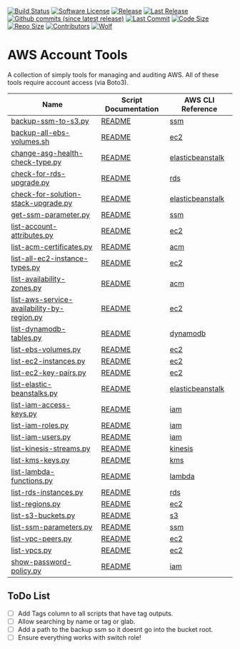 [![Build Status](https://img.shields.io/travis/AntiPhotonltd/aws-account-tools/master?style=for-the-badge&logo=travis)](https://travis-ci.org/AntiPhotonltd/aws-account-tools)
[![Software License](https://img.shields.io/badge/license-MIT-blueviolet?style=for-the-badge)](LICENSE.md)
[![Release](https://img.shields.io/github/release/AntiPhotonltd/aws-account-tools?color=blueviolet&style=for-the-badge&logo=github&label=Latest%20Release)](https://github.com/AntiPhotonltd/aws-account-tools/releases/latest)
[![Last Release](https://img.shields.io/github/release-date/AntiPhotonltd/aws-account-tools?color=blueviolet&style=for-the-badge&logo=github)](https://github.com/AntiPhotonltd/aws-account-tools/releases/latest)
[![Github commits (since latest release)](https://img.shields.io/github/commits-since/AntiPhotonltd/aws-account-tools/latest?color=blueviolet&style=for-the-badge&logo=github)](https://github.com/AntiPhotonltd/aws-account-tools/commits)
[![Last Commit](https://img.shields.io/github/last-commit/AntiPhotonltd/aws-account-tools?color=blueviolet&style=for-the-badge&logo=github)](https://github.com/AntiPhotonltd/aws-account-tools/commits/master)
[![Code Size](https://img.shields.io/github/languages/code-size/AntiPhotonltd/aws-account-tools?color=blueviolet&style=for-the-badge&logo=github)](#)
[![Repo Size](https://img.shields.io/github/repo-size/AntiPhotonltd/aws-account-tools?color=blueviolet&style=for-the-badge&logo=github)](#)
[![Contributors](https://img.shields.io/github/contributors/AntiPhotonltd/aws-account-tools?color=blueviolet&style=for-the-badge&logo=github)](https://github.com/AntiPhotonltd/aws-account-tools/graphs/contributors)
[![Wolf](https://img.shields.io/badge/Created%20By-AntiPhoton%20Ltd.-blueviolet?style=for-the-badge)](https://github.com/AntiPhotonltd)

# AWS Account Tools

A collection of simply tools for managing and auditing AWS. All of these tools require account access (via Boto3).

| Name | Script Documentation | AWS CLI Reference |
| --- | --- | --- |
| [backup-ssm-to-s3.py](src/ssm/backup-ssm-to-s3/backup-ssm-to-s3.py) | [README](src/ssm/backup-ssm-to-s3/README.md) | [ssm][L_ssm] |
| [backup-all-ebs-volumes.sh](src/ec2/backup-all-ebs-volumes/backup-all-ebs-volumes.sh) | [README](src/ec2/backup-all-ebs-volumes/README.md) | [ec2][L_ec2] |
| [change-asg-health-check-type.py](src/elasticbeanstalk/change-asg-health-check-type/change-asg-health-check-type.py) | [README](src/elasticbeanstalk/change-asg-health-check-type/README.md)| [elasticbeanstalk][L_elasticbeanstalk] |
| [check-for-rds-upgrade.py](src/rds/check-for-rds-upgrade/check-for-rds-upgrade.py) | [README](src/rds/check-for-rds-upgrade/README.md) | [rds][L_rds] |
| [check-for-solution-stack-upgrade.py](src/elasticbeanstalk/check-for-solution-stack-upgrade/check-for-solution-stack-upgrade.py) | [README](src/elasticbeanstalk/check-for-solution-stack-upgrade/README.md)| [elasticbeanstalk][L_elasticbeanstalk] |
| [get-ssm-parameter.py](src/ssm/get-ssm-parameter/get-ssm-parameter.py) | [README](src/ssm/get-ssm-parameter/README.md) | [ssm][L_ssm] |
| [list-account-attributes.py](src/ec2/list-account-attributes/list-account-attributes.py) | [README](src/ec2/list-account-attributes/README.md) | [ec2][L_ec2] |
| [list-acm-certificates.py](src/acm/list-acm-certificates/list-acm-certificates.py) | [README](src/acm/list-acm-certificates/README.md) | [acm][L_acm] |
| [list-all-ec2-instance-types.py](https://github.com/AntiPhotonltd/list-all-ec2-instance-types/blob/master/src/list-all-ec2-instance-types.py) | [README](https://github.com/AntiPhotonltd/list-all-ec2-instance-types/blob/master/README.md) | [ec2][L_ec2] |
| [list-availability-zones.py](src/ec2/list-availability-zones/list-availability-zones.py) | [README](src/ec2/list-availability-zones/list-availability-zones/README.md) | [acm][L_acm] |
| [list-aws-service-availability-by-region.py](https://github.com/AntiPhotonltd/list-aws-service-availability-by-region/blob/master/src/list-aws-service-availability-by-region.py) | [README](https://github.com/AntiPhotonltd/list-aws-service-availability-by-region/blob/master/README.md) | [ec2][L_ec2] |
| [list-dynamodb-tables.py](src/dynamodb/list-dynamodb-tables/list-dynamodb-tables.py) | [README](src/dynamodb/list-dynamodb-tables/README.md) | [dynamodb][L_dynamodb] |
| [list-ebs-volumes.py](src/ec2/list-ebs-volumes/list-ebs-volumes.py) | [README](src/ec2/list-ebs-volumes/README.md) | [ec2][L_ec2] |
| [list-ec2-instances.py](src/ec2/list-ec2-instances/list-ec2-instances.py) | [README](src/ec2/list-ec2-instances/README.md) | [ec2][L_ec2] |
| [list-ec2-key-pairs.py](src/ec2/list-ec2-key-pairs/list-ec2-key-pairs.py) | [README](src/ec2/list-ec2-key-pairs/README.md) | [ec2][L_ec2] |
| [list-elastic-beanstalks.py](src/elasticbeanstalk/list-elastic-beanstalks/list-elastic-beanstalks.py) | [README](src/elasticbeanstalk/list-elastic-beanstalks/README.md) | [elasticbeanstalk][L_elasticbeanstalk] |
| [list-iam-access-keys.py](src/iam/list-iam-access-keys/list-iam-access-keys.py) | [README](src/iam/list-iam-access-keys/README.md) | [iam][L_iam] |
| [list-iam-roles.py](src/iam/list-iam-roles/list-iam-roles.py) | [README](src/iam/list-iam-roles/README.md) | [iam][L_iam] |
| [list-iam-users.py](src/iam/list-iam-users/list-iam-users.py) | [README](src/iam/list-iam-users/README.md) | [iam][L_iam] |
| [list-kinesis-streams.py](src/kinesis/list-kinesis-streams/list-kinesis-streams.py) | [README](src/kinesis/list-kinesis-streams/README.md) | [kinesis][L_kinesis] |
| [list-kms-keys.py](src/kms/list-kms-keys/list-kms-keys.py) | [README](src/kms/list-kms-keys/README.md) | [kms][L_kms] |
| [list-lambda-functions.py](src/lambda/list-lambda-functions/list-lambda-functions.py) | [README](src/lambda/list-lambda-functions/README.md) | [lambda][L_lambda] |
| [list-rds-instances.py](src/rds/list-rds-instances/list-rds-instances.py) | [README](src/rds/list-rds-instances/README.md) | [rds][L_rds] |
| [list-regions.py](src/ec2/list-regions/list-regions.py) | [README](src/ec2/list-regions/README.md) | [ec2][L_ec2] |
| [list-s3-buckets.py](src/s3/list-s3-buckets/list-s3-buckets.py) | [README](src/s3/list-s3-buckets/README.md) | [s3][L_s3] |
| [list-ssm-parameters.py](src/ssm/list-ssm-parameters/list-ssm-parameters.py) | [README](src/ssm/list-ssm-parameters/README.md) | [ssm][L_ssm] |
| [list-vpc-peers.py](src/ec2/list-vpc-peers/list-vpc-peers.py) | [README](src/ec2/list-vpc-peers/README.md) | [ec2][L_ec2] |
| [list-vpcs.py](src/ec2/list-vpcs/list-vpcs.py) | [README](src/ec2/list-vpcs/README.md) | [ec2][L_ec2] |
| [show-password-policy.py](src/iam/show-password-policy/show-password-policy.py) | [README](src/iam/show-password-policy/README.md) | [iam][L_iam] |


## ToDo List

- [ ] Add Tags column to all scripts that have tag outputs.
- [ ] Allow searching by name or tag or glab.
- [ ] Add a path to the backup ssm so it doesnt go into the bucket root.
- [ ] Ensure everything works with switch role!

[L_acm]: https://docs.aws.amazon.com/cli/latest/reference/acm/index.html
[L_dynamodb]: https://docs.aws.amazon.com/cli/latest/reference/dynamodb/index.html
[L_ec2]: https://docs.aws.amazon.com/cli/latest/reference/ec2/index.html
[L_elasticbeanstalk]: https://docs.aws.amazon.com/cli/latest/reference/elasticbeanstalk/index.html
[L_iam]: https://docs.aws.amazon.com/cli/latest/reference/iam/index.html
[L_kinesis]: https://docs.aws.amazon.com/cli/latest/reference/kinesis/index.html
[L_kms]: https://docs.aws.amazon.com/cli/latest/reference/kms/index.html
[L_lambda]: https://docs.aws.amazon.com/cli/latest/reference/lambda/index.html
[L_rds]: https://docs.aws.amazon.com/cli/latest/reference/rds/index.html
[L_s3]: https://docs.aws.amazon.com/cli/latest/reference/s3/index.html
[L_ssm]: https://docs.aws.amazon.com/cli/latest/reference/ssm/index.html

